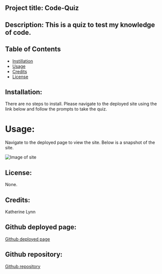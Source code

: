 ## Project title: Code-Quiz

## Description: This is a quiz to test my knowledge of code.

## Table of Contents
* [Instillation](#installation)
* [Usage](#usage)
* [Credits](#credits)
* [License](#license)


## Installation:

There are no steps to install. Please navigate to the deployed site using the link below and follow the prompts to take the quiz.

# Usage: 

Navigate to the deployed page to view the site. Below is a snapshot of the site.

![Image of site]()

## License: 

None. 


## Credits: 

Katherine Lynn

## Github deployed page: 

[Github deployed page](https://klynn726.github.io/code-quiz/)

## Github repository: 

[Github repository](https://github.com/klynn726/code-quiz)

